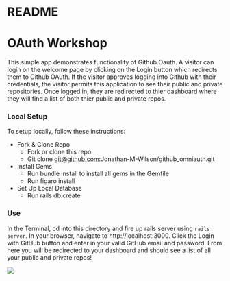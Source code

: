 # README
# OAuth Workshop

This simple app demonstrates functionality of Github Oauth. A visitor can login on the welcome page by clicking on the Login button which redirects them to Github OAuth. If the visitor approves logging into Github with their credentials, the visitor permits this application to see their public and private repositories. Once logged in, they are redirected to thier dashboard where they will find a list of both thier public and private repos.

### Local Setup
To setup locally, follow these instructions:

- Fork & Clone Repo
  - Fork or clone this repo.
  - Git clone git@github.com:Jonathan-M-Wilson/github_omniauth.git
- Install Gems
  - Run bundle install to install all gems in the Gemfile
  - Run figaro install
- Set Up Local Database
  - Run rails db:create


### Use
In the Terminal, cd into this directory and fire up rails server using ```rails server```. In your browser, navigate to http://localhost:3000. Click the Login with GitHub button and enter in your valid GitHub email and password. From here you will be redirected to your dashboard and should see a list of all your public and private repos!

![](app/assets/images/github-oauth-gif.gif)
